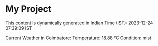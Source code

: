 # My Project

This content is dynamically generated in Indian Time (IST): 2023-12-24 07:39:09 IST


Current Weather in Coimbatore:
Temperature: 18.88 °C
Condition: mist
